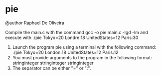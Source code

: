 # pie
@author Raphael De Oliveira

Compile the main.c with the command gcc -o pie main.c -lgd -lm and execute with ./pie Tokyo=20 Londre:18  UnitedStates=12 Paris:30

1) Launch the program pie using a terminal with the following command: ./pie Tokyo=20 London:18 UnitedStates=12 Paris:12
2) You must provide arguments to the program in the following format: string<separator>integer string<separator>integer string<separator>integer
3) The separator can be either "=" or ":".
